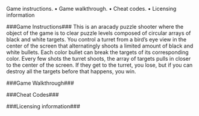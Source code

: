 Game instructions.
• Game walkthrough.
• Cheat codes.
• Licensing information

###Game Instructions###
This is an aracady puzzle shooter where the object of the game is to clear puzzle levels composed of circular arrays of black and white targets. You control a turret from a bird’s eye view in the center of the screen that alternatingly shoots a limited amount of black and white bullets. Each color bullet can break the targets of its corresponding color. Every few shots the turret shoots, the array of targets pulls in closer to the center of the screen. If they get to the turret, you lose, but if you can destroy all the targets before that happens, you win.

###Game Walkthrough### 

###Cheat Codes###

###Licensing information###

